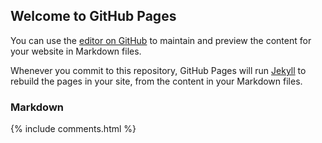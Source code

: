 ## Welcome to GitHub Pages

You can use the [editor on GitHub](https://github.com/harkdand/yume.red-comments-page/edit/main/index.md) to maintain and preview the content for your website in Markdown files.

Whenever you commit to this repository, GitHub Pages will run [Jekyll](https://jekyllrb.com/) to rebuild the pages in your site, from the content in your Markdown files.

### Markdown

{% include comments.html %}
